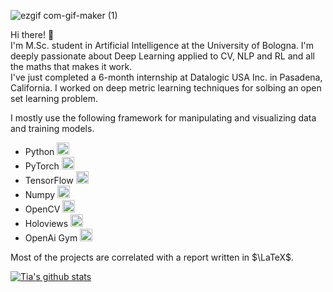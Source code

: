 
![ezgif com-gif-maker (1)](https://user-images.githubusercontent.com/33131887/223416132-a0e721d1-8acc-4d57-82a9-a807a6ad4515.gif)

Hi there! 👋  
I'm M.Sc. student in Artificial Intelligence at the University of Bologna. I'm deeply passionate about Deep Learning applied to CV, NLP and RL and all the maths that makes it work.  
I've just completed a 6-month internship at Datalogic USA Inc. in Pasadena, California. I worked on deep metric learning techniques for solbing an open set learning problem.

I mostly use the following framework for manipulating and visualizing data and training models.
* Python <img src="https://user-images.githubusercontent.com/33131887/223467306-6cb23e35-bd18-44d5-b00c-192c8ebc2b9e.png" width="20" height="20"/>
* PyTorch <img src="https://user-images.githubusercontent.com/33131887/223469040-9836a371-5e2f-45c7-8ebf-a5c2bf61d866.png" width="20" height="20"/>
* TensorFlow <img src="https://user-images.githubusercontent.com/33131887/223469529-a654c6e0-2a85-4534-a756-09babe8305ec.svg" width="20" height="20"/>
* Numpy <img src="https://user-images.githubusercontent.com/33131887/223469860-eeef6350-8ade-45aa-9d42-ee44647053bb.svg" width="20" height="20"/>
* OpenCV  <img src="https://user-images.githubusercontent.com/33131887/223474322-6552e2e7-a70a-463c-870a-9bc712a4b82c.svg" width="20" height="20"/>
* Holoviews <img src="https://user-images.githubusercontent.com/33131887/229061334-1f5cb291-fa04-4e39-a0d4-c33796d7bffa.png" width="20" height="20"/>
* OpenAi Gym <img src="https://user-images.githubusercontent.com/33131887/224764560-ebf7c770-d18d-46de-92aa-3a3474c0954a.svg" width="20" height="20"/>

Most of the projects are correlated with a report written in $\LaTeX$.

[![Tia's github stats](https://github-readme-stats.vercel.app/api?username=TiaBerte&count_private=true)](https://github.com/anuraghazra/github-readme-stats)




